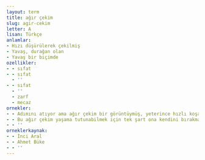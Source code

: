 ```yaml
---
layout: term
title: ağır çekim
slug: agir-cekim
letter: A
lisan: Türkçe
anlamlar:
- Hızı düşürülerek çekilmiş
- Yavaş, durağan olan
- Yavaş bir biçimde
ozellikler:
- - sıfat
- - sıfat
  - ''
- - sıfat
  - ''
  - zarf
  - mecaz
ornekler:
- - Adımını atıyor ama ağır çekim bir görüntüymüş, yeterince hızlı koşamıyormuş gibi duyuyordu kendini.
- - Bu ağır çekim yaşama tutunabilmek için tek şart ona kendini bırakmaktır.
- - ''
orneklerkaynak:
- - İnci Aral
- - Ahmet Büke
- - ''
---
```

